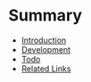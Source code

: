 # Summary

* [Introduction](docs/Introduction.md)
* [Development](docs/Development.md)
* [Todo](docs/Todo.md)
* [Related Links](docs/RelatedLinks.md)
